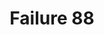 ---
title: Failure 88
description: "Failure of Success Criterion 1.4.8 due to using text that is justified (aligned to both the left and the right margins)"
url: https://www.w3.org/WAI/WCAG21/Techniques/failures/F88
---